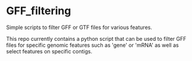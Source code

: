 # GFF_filtering
Simple scripts to filter GFF or GTF files for various features.

This repo currently contains a python script that can be used to filter GFF files for specific genomic features such as 'gene' or 'mRNA' as well as select features on specific contigs.
